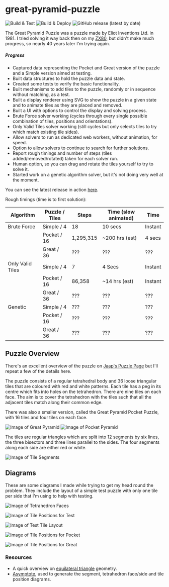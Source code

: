 # great-pyramid-puzzle

![Build & Test](https://github.com/RatJuggler/great-pyramid-puzzle/workflows/Build%20&%20Test/badge.svg)
![Build & Deploy](https://github.com/RatJuggler/great-pyramid-puzzle/workflows/Build%20&%20Deploy/badge.svg)
![GitHub release (latest by date)](https://img.shields.io/github/v/release/RatJuggler/great-pyramid-puzzle)

The Great Pyramid Puzzle was a puzzle made by Eliot Inventions Ltd. in 1981. I tried solving it way back then on my 
[ZX80](https://en.wikipedia.org/wiki/ZX80), but didn't make much progress, so nearly 40 years later I'm trying again.

##### Progress
- Captured data representing the Pocket and Great version of the puzzle and a Simple version aimed at testing.
- Built data structures to hold the puzzle data and state.
- Created some tests to verify the basic functionality.
- Built mechanisms to add tiles to the puzzle, randomly or in sequence without matching, as a test.
- Built a display renderer using SVG to show the puzzle in a given state and to animate tiles as they are placed and removed.
- Built a UI with options to control the display and solving process.
- Brute Force solver working (cycles through every single possible combination of tiles, positions and orientations).
- Only Valid Tiles solver working (still cycles but only selects tiles to try which match existing tile sides).
- Allow solvers to run as dedicated web workers, without animation, for speed.
- Option to allow solvers to continue to search for further solutions.
- Report rough timings and number of steps (tiles added/removed/rotated) taken for each solver run.
- Human option, so you can drag and rotate the tiles yourself to try to solve it.
- Started work on a genetic algorithm solver, but it's not doing very well at the moment.

You can see the latest release in action [here](https://ratjuggler.github.io/great-pyramid-puzzle/).

Rough timings (time is to first solution):

| Algorithm        | Puzzle / Tiles | Steps     | Time (slow animated) | Time    |
| ---------------- | -------------- | --------- | -------------------- | ------- |
| Brute Force      | Simple / 4     | 18        | 10 secs              | Instant |
|                  | Pocket / 16    | 1,295,315 | ~200 hrs (est)       | 4 secs  |
|                  | Great / 36     | ???       | ???                  | ???     |
| Only Valid Tiles | Simple / 4     | 7         | 4 Secs               | Instant |
|                  | Pocket / 16    | 86,358    | ~14 hrs (est)        | Instant |
|                  | Great / 36     | ???       | ???                  | ???     |
| Genetic          | Simple / 4     | ???       | ???                  | ???     |
|                  | Pocket / 16    | ???       | ???                  | ???     |
|                  | Great / 36     | ???       | ???                  | ???     |

## Puzzle Overview
There's an excellent overview of the puzzle on [Jaap's Puzzle Page](https://www.jaapsch.net/puzzles/pyramid.htm) but I'll repeat a
few of the details here.

The puzzle consists of a regular tetrahedral body and 36 loose triangular tiles that are coloured with red and white patterns. 
Each tile has a peg in its centre which fits into holes on the tetrahedron. There are nine tiles on each face. The aim is to cover
the tetrahedron with the tiles such that all the adjacent tiles match along their common edge.

There was also a smaller version, called the Great Pyramid Pocket Puzzle, with 16 tiles and four tiles on each face.

![Image of Great Pyramid](https://raw.githubusercontent.com/RatJuggler/great-pyramid-puzzle/main/images/great-pyramid.jpg)
![Image of Pocket Pyramid](https://raw.githubusercontent.com/RatJuggler/great-pyramid-puzzle/main/images/pocket-pyramid.jpg)

The tiles are regular triangles which are split into 12 segments by six lines, the three bisectors and three lines parallel to the
sides. The four segments along each side are either red or white.

![Image of Tile Segments](https://raw.githubusercontent.com/RatJuggler/great-pyramid-puzzle/main/images/tile-segments.svg)

## Diagrams
These are some diagrams I made while trying to get my head round the problem. They include the layout of a simple test puzzle with
only one tile per side that I'm using to help with testing.

![Image of Tetrahedron Faces](https://raw.githubusercontent.com/RatJuggler/great-pyramid-puzzle/main/images/tetrahedron-faces.svg)

![Image of Tile Positions for Test](https://raw.githubusercontent.com/RatJuggler/great-pyramid-puzzle/main/images/tile-positions-test.svg)

![Image of Test Tile Layout](https://raw.githubusercontent.com/RatJuggler/great-pyramid-puzzle/main/images/tile-test-layout.svg)

![Image of Tile Positions for Pocket](https://raw.githubusercontent.com/RatJuggler/great-pyramid-puzzle/main/images/tile-positions-pocket.svg)

![Image of Tile Positions for Great](https://raw.githubusercontent.com/RatJuggler/great-pyramid-puzzle/main/images/tile-positions-great.svg)

### Resources
- A quick overview on [equilateral triangle](https://en.wikipedia.org/wiki/Equilateral_triangle) geometry.
- [Asymptote](https://asymptote.sourceforge.io/), used to generate the segment, tetrahedron face/side and tile position diagrams.
